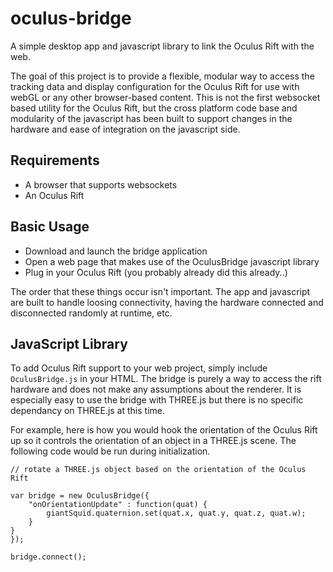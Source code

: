 oculus-bridge
=============

A simple desktop app and javascript library to link the Oculus Rift with the web.

The goal of this project is to provide a flexible, modular way to access the tracking data and display configuration for the Oculus Rift for use with webGL or any other browser-based content.  This is not the first websocket based utility for the Oculus Rift, but the cross platform code base and modularity of the javascript has been built to support changes in the hardware and ease of integration on the javascript side.



## Requirements

- A browser that supports websockets
- An Oculus Rift



## Basic Usage

- Download and launch the bridge application
- Open a web page that makes use of the OculusBridge javascript library
- Plug in your Oculus Rift (you probably already did this already..)

The order that these things occur isn't important.  The app and javascript are built to handle loosing connectivity, having the hardware connected and disconnected randomly at runtime, etc.



## JavaScript Library

To add Oculus Rift support to your web project, simply include `OculusBridge.js` in your HTML.  The bridge is purely a way to access the rift hardware and does not make any assumptions about the renderer.  It is especially easy to use the bridge with THREE.js but there is no specific dependancy on THREE.js at this time.

For example, here is how you would hook the orientation of the Oculus Rift up so it controls the orientation of an object in a THREE.js scene.  The following code would be run during initialization.


	// rotate a THREE.js object based on the orientation of the Oculus Rift

	var bridge = new OculusBridge({
		"onOrientationUpdate" : function(quat) {
			giantSquid.quaternion.set(quat.x, quat.y, quat.z, quat.w);
		}
	}
	});

	bridge.connect();





